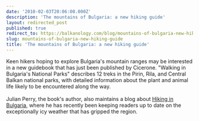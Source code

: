```yaml
---
date: '2010-02-03T20:06:00.000Z'
description: 'The mountains of Bulgaria: a new hiking guide'
layout: redirected_post
published: true
redirect_to: https://balkanology.com/blog/mountains-of-bulgaria-new-hiking-guide/
slug: mountains-of-bulgaria-new-hiking-guide
title: 'The mountains of Bulgaria: a new hiking guide'
---
```


Keen hikers hoping to explore Bulgaria's mountain ranges may be interested in a new guidebook that has just been published by Cicerone. "Walking in Bulgaria's National Parks" describes 12 treks in the Pirin, Rila, and Central Balkan national parks, with detailed information about the plant and animal life likely to be encountered along the way. <br />
<br />
Julian Perry, the book's author, also maintains a blog about <a href="http://hiking-trekking-bulgaria.blogspot.com/">Hiking in Bulgaria</a>, where he has recently been keeping readers up to date on the exceptionally icy weather that has gripped the region.<br />
<br />